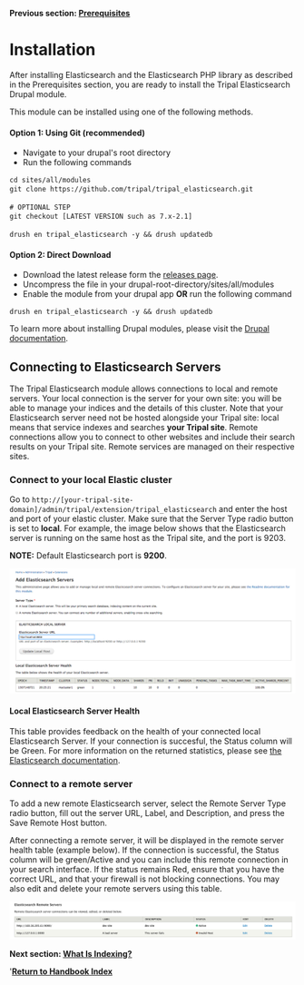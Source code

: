 **Previous section:  [Prerequisites](prerequisites.md)**

# Installation

After installing Elasticsearch and the Elasticsearch PHP library as described in the Prerequisites section, you are ready to install the Tripal Elasticsearch Drupal module.

This module can be installed using one of the following methods.

#### Option 1: Using Git (recommended)
- Navigate to your drupal's root directory
- Run the following commands
```shell
cd sites/all/modules
git clone https://github.com/tripal/tripal_elasticsearch.git

# OPTIONAL STEP
git checkout [LATEST VERSION such as 7.x-2.1]

drush en tripal_elasticsearch -y && drush updatedb
```
 
#### Option 2: Direct Download
- Download the latest release form the [releases page](https://github.com/tripal/tripal_elasticsearch/releases).
- Uncompress the file in your drupal-root-directory/sites/all/modules
- Enable the module from your drupal app **OR** run the following command
```shell
drush en tripal_elasticsearch -y && drush updatedb
```  

To learn more about installing Drupal modules, please visit the [Drupal documentation](https://www.drupal.org/node/895232).

## Connecting to Elasticsearch Servers
The Tripal Elasticsearch module allows connections to local and remote servers.  Your local connection is the server for your own site: you will be able to manage your indices and the details of this cluster.  Note that your Elasticsearch server need not be hosted alongside your Tripal site: local means that service indexes and searches **your Tripal site**.  Remote connections allow you to connect to other websites and include their search results on your Tripal site.  Remote services are managed on their respective sites.

### Connect to your local Elastic cluster

Go to `http://[your-tripal-site-domain]/admin/tripal/extension/tripal_elasticsearch` and 
enter the host and port of your elastic cluster.  Make sure that the Server Type radio button is set to **local**. For example, the image below shows that the Elasticsearch server is running on the same host as the Tripal site, and the port is 9203.

**NOTE:** Default Elasticsearch port is **9200**.

![connect to elastic](../images/elastic_search_connect.png)

#### Local Elasticsearch Server Health

This table provides feedback on the health of your connected local Elasticsearch Server.  If your connection is succesful, the Status column will be Green. For more information on the returned statistics, please see [the Elasticsearch documentation](https://www.elastic.co/guide/en/elasticsearch/reference/current/_cluster_health.html).

### Connect to a remote server

To add a new remote Elasticsearch server, select the Remote Server Type radio button,  fill out the server URL, Label, and Description, and press the Save Remote Host button. 

After connecting a remote server, it will be displayed in the remote server health table (example below).  If the connection is successful, the Status column will be green/Active and you can include this remote connection in your search interface.  If the status remains Red, ensure that you have the correct URL, and that your firewall is not blocking connections.  You may also edit and delete your remote servers using this table.

![remote server health](../images/remote_server.png)



**Next section: [What Is Indexing?](/docs/indexing.md)**

'**[Return to Handbook Index](README.md)**

